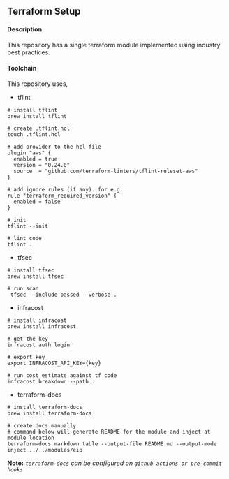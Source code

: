 ## Terraform Setup

#### Description

This repository has a single terraform module implemented using industry best practices.

#### Toolchain

This repository uses,

- tflint

```
# install tflint
brew install tflint

# create .tflint.hcl
touch .tflint.hcl

# add provider to the hcl file
plugin "aws" {
  enabled = true
  version = "0.24.0"
  source  = "github.com/terraform-linters/tflint-ruleset-aws"
}

# add ignore rules (if any). for e.g.
rule "terraform_required_version" {
  enabled = false
}

# init
tflint --init

# lint code
tflint .
```

- tfsec

```
# install tfsec
brew install tfsec

# run scan
 tfsec --include-passed --verbose .
```

- infracost

```
# install infracost
brew install infracost

# get the key
infracost auth login

# export key
export INFRACOST_API_KEY={key}

# run cost estimate against tf code
infracost breakdown --path .
```

- terraform-docs

```
# install terraform-docs
brew install terraform-docs

# create docs manually
# command below will generate README for the module and inject at module location
terraform-docs markdown table --output-file README.md --output-mode inject ../../modules/eip
```

**Note:** _`terraform-docs` can be configured on `github actions or pre-commit hooks`_
